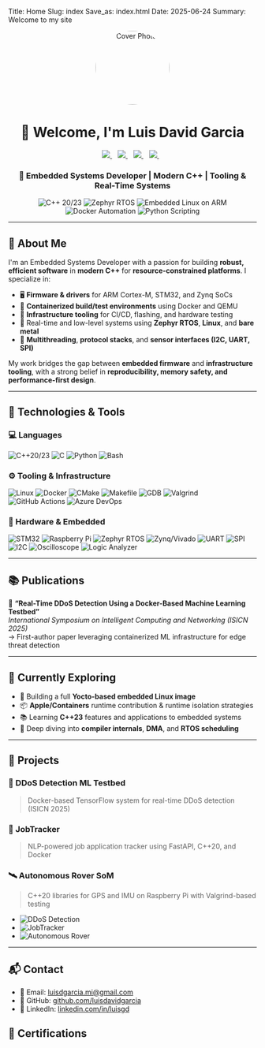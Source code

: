 Title: Home
Slug: index
Save_as: index.html
Date: 2025-06-24
Summary: Welcome to my site

<!-- Cover Photo -->
<div align="center" class="cover-photo">
<img src="images/Headshot.png" 
     alt="Cover Photo" 
     style="width: 150px; height: 150px; border-radius: 50%; object-fit: cover;">
</div>

<!-- Hero Section -->
<h1 align="center">👋 Welcome, I'm Luis David Garcia</h1>
<p align="center">
  <a href="https://www.linkedin.com/in/luisgd/">
    <img src="https://img.shields.io/badge/linkedin-%230077B5.svg?&style=for-the-badge&logo=linkedin&logoColor=white" />
  </a>&nbsp;&nbsp;
  <a href="https://www.youtube.com/@DonLDG/">
    <img src="https://img.shields.io/badge/YouTube-FF0000?style=for-the-badge&logo=youtube&logoColor=white" />
  </a>&nbsp;&nbsp;
  <a href="https://github.com/luisdavidgarcia">
    <img src="https://img.shields.io/badge/github-%23121011.svg?style=for-the-badge&logo=github&logoColor=white">
  </a>&nbsp;&nbsp;
  <a href="mailto:luisdgarcia.mi@gmail.com">
    <img src="https://img.shields.io/badge/Email-D14836.svg?&style=for-the-badge&logo=gmail&logoColor=white">
  </a>&nbsp;&nbsp;
</p>

<h3 align="center">🚀 Embedded Systems Developer | Modern C++ | Tooling & Real-Time Systems</h3>

<p align="center">
  <span style="display:inline-block;">
    <img src="https://img.shields.io/badge/C%2B%2B-20%2F23-00599C?logo=c%2B%2B&logoColor=white" alt="C++ 20/23" />
  </span>
  <span style="display:inline-block;">
    <img src="https://img.shields.io/badge/Zephyr-RTOS-purple?logo=linux" alt="Zephyr RTOS" />
  </span>
  <span style="display:inline-block;">
    <img src="https://img.shields.io/badge/Embedded%20Linux-ARM-4EAA25?logo=linux" alt="Embedded Linux on ARM" />
  </span>
  <span style="display:inline-block;">
    <img src="https://img.shields.io/badge/Docker-Automation-blue?logo=docker&logoColor=white" alt="Docker Automation" />
  </span>
  <span style="display:inline-block;">
    <img src="https://img.shields.io/badge/Python-Scripting-3776AB?logo=python&logoColor=yellow" alt="Python Scripting" />
  </span>
</p>


---

## 🧠 About Me

I'm an Embedded Systems Developer with a passion for building **robust, efficient software** in **modern C++** for **resource-constrained platforms**. I specialize in:

- 🖥️ **Firmware & drivers** for ARM Cortex-M, STM32, and Zynq SoCs
- 🧪 **Containerized build/test environments** using Docker and QEMU
- 🧰 **Infrastructure tooling** for CI/CD, flashing, and hardware testing
- 🔧 Real-time and low-level systems using **Zephyr RTOS**, **Linux**, and **bare metal**
- 🧵 **Multithreading**, **protocol stacks**, and **sensor interfaces (I2C, UART, SPI)**

My work bridges the gap between **embedded firmware** and **infrastructure tooling**, with a strong belief in **reproducibility, memory safety, and performance-first design**.

---

## 🔨 Technologies & Tools

<h3>💻 Languages</h3>
<div class="badge-row">
  <img src="https://img.shields.io/badge/C++20%2F23-00599C?logo=c%2B%2B&logoColor=white&style=for-the-badge" alt="C++20/23">
  <img src="https://img.shields.io/badge/C-blue?logo=c&logoColor=white&style=for-the-badge" alt="C">
  <img src="https://img.shields.io/badge/Python-3776AB?logo=python&logoColor=white&style=for-the-badge" alt="Python">
  <img src="https://img.shields.io/badge/Bash-4EAA25?logo=gnubash&logoColor=white&style=for-the-badge" alt="Bash">
</div>

<h3>⚙️ Tooling & Infrastructure</h3>
<div class="badge-row">
  <img src="https://img.shields.io/badge/Linux-455A64?logo=linux&logoColor=white&style=for-the-badge" alt="Linux">
  <img src="https://img.shields.io/badge/Docker-2496ED?logo=docker&logoColor=white&style=for-the-badge" alt="Docker">
  <img src="https://img.shields.io/badge/CMake-064F8C?logo=cmake&logoColor=white&style=for-the-badge" alt="CMake">
  <img src="https://img.shields.io/badge/Makefile-darkgreen?logo=gnu&logoColor=white&style=for-the-badge" alt="Makefile">
  <img src="https://img.shields.io/badge/GDB-lightgrey?logo=gnu&logoColor=white&style=for-the-badge" alt="GDB">
  <img src="https://img.shields.io/badge/Valgrind-6F42C1?style=for-the-badge" alt="Valgrind">
  <img src="https://img.shields.io/badge/GitHub%20Actions-2088FF?logo=githubactions&logoColor=white&style=for-the-badge" alt="GitHub Actions">
  <img src="https://img.shields.io/badge/Azure%20DevOps-0078D7?logo=azuredevops&logoColor=white&style=for-the-badge" alt="Azure DevOps">
</div>

<h3>🔧 Hardware & Embedded</h3>
<div class="badge-row">
  <img src="https://img.shields.io/badge/STM32-03234B?logo=stmicroelectronics&logoColor=white&style=for-the-badge" alt="STM32">
  <img src="https://img.shields.io/badge/Raspberry%20Pi-C51A4A?logo=raspberrypi&logoColor=white&style=for-the-badge" alt="Raspberry Pi">
  <img src="https://img.shields.io/badge/Zephyr%20RTOS-8253c1?logo=zephyrproject&logoColor=white&style=for-the-badge" alt="Zephyr RTOS">
  <img src="https://img.shields.io/badge/Zynq%20%7C%20Vivado-ED1C24?logo=amd&logoColor=white&style=for-the-badge&logoSize=auto" alt="Zynq/Vivado">
  <img src="https://img.shields.io/badge/UART-607D8B?style=for-the-badge" alt="UART">
  <img src="https://img.shields.io/badge/SPI-607D8B?style=for-the-badge" alt="SPI">
  <img src="https://img.shields.io/badge/I2C-607D8B?style=for-the-badge" alt="I2C">
  <img src="https://img.shields.io/badge/Oscilloscope-607D8B?style=for-the-badge" alt="Oscilloscope">
  <img src="https://img.shields.io/badge/Logic%20Analyzer-607D8B?style=for-the-badge" alt="Logic Analyzer">
</div>


---

<!-- Publications Section -->
## 📚 Publications

📄 **“Real-Time DDoS Detection Using a Docker-Based Machine Learning Testbed”**
<br>
_International Symposium on Intelligent Computing and Networking (ISICN 2025)_
<br>
→ First-author paper leveraging containerized ML infrastructure for edge threat detection

---

<!--  Exploring Section -->
## 🌱 Currently Exploring

- 🔧 Building a full **Yocto-based embedded Linux image**
- 📦 **Apple/Containers** runtime contribution & runtime isolation strategies
- 📚 Learning **C++23** features and applications to embedded systems
- 📘 Deep diving into **compiler internals**, **DMA**, and **RTOS scheduling**

---

<!-- Projects Section -->
## 🚀 Projects

### 🧠 DDoS Detection ML Testbed
> Docker-based TensorFlow system for real-time DDoS detection (ISICN 2025)

### 🔧 JobTracker
> NLP-powered job application tracker using FastAPI, C++20, and Docker

### 🛰️ Autonomous Rover SoM
> C++20 libraries for GPS and IMU on Raspberry Pi with Valgrind-based testing

<!-- Carousel -->
<div class="clgide glide">
  <div class="glide__track" data-glide-el="track">
    <ul class="glide__slides">
      <li class="glide__slide"><img src="/images/cookmyfridge.png" alt="DDoS Detection"></li>
      <li class="glide__slide"><img src="/images/ascii8bit.png" alt="JobTracker"></li>
      <li class="glide__slide"><img src="/images/arduinocar.png" alt="Autonomous Rover"></li>
    </ul>
  </div>
</div>

---

<!-- Contact Section -->
## 📬 Contact

- 📧 Email:
  [luisdgarcia.mi@gmail.com](mailto:luisdgarcia.mi@gmail.com)  
- 🐙 GitHub: [github.com/luisdavidgarcia](https://github.com/luisdavidgarcia)  
- 💼 LinkedIn: [linkedin.com/in/luisgd](https://www.linkedin.com/in/luisgd/)  

<!-- Certifications -->
## 🏅 Certifications
<div class="badge-row">
    <div data-iframe-width="150" data-iframe-height="270" data-share-badge-id="3339f1ac-9421-403e-964d-696f65a83dc7" data-share-badge-host="https://www.credly.com"></div><script type="text/javascript" async src="//cdn.credly.com/assets/utilities/embed.js"></script>
    <div data-iframe-width="150" data-iframe-height="270" data-share-badge-id="eed35e55-1541-4846-b7c0-35382cacf004" data-share-badge-host="https://www.credly.com"></div><script type="text/javascript" async src="//cdn.credly.com/assets/utilities/embed.js"></script>
    <div data-iframe-width="150" data-iframe-height="270" data-share-badge-id="ba217e51-c8bc-4684-be89-09e915dee947" data-share-badge-host="https://www.credly.com"></div><script type="text/javascript" async src="//cdn.credly.com/assets/utilities/embed.js"></script>
    <div data-iframe-width="150" data-iframe-height="270" data-share-badge-id="92a61976-3d4e-475b-8181-19e7af6a2aa2" data-share-badge-host="https://www.credly.com"></div><script type="text/javascript" async src="//cdn.credly.com/assets/utilities/embed.js"></script>
    <div data-iframe-width="150" data-iframe-height="270" data-share-badge-id="cc02403d-5d0b-497d-b1b4-38d56d29a6c8" data-share-badge-host="https://www.credly.com"></div><script type="text/javascript" async src="//cdn.credly.com/assets/utilities/embed.js"></script>
    <div data-iframe-width="150" data-iframe-height="270" data-share-badge-id="109ccb98-6083-4e06-ab38-4ef03331a64a" data-share-badge-host="https://www.credly.com"></div><script type="text/javascript" async src="//cdn.credly.com/assets/utilities/embed.js"></script>
    <div data-iframe-width="150" data-iframe-height="270" data-share-badge-id="158b872c-43f3-478e-ae0a-f07a2f9f376b" data-share-badge-host="https://www.credly.com"></div><script type="text/javascript" async src="//cdn.credly.com/assets/utilities/embed.js"></script>
</div>

